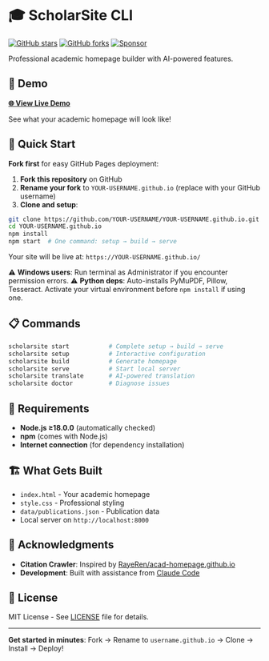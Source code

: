 # 🎓 ScholarSite CLI

[![GitHub stars](https://img.shields.io/github/stars/holdon1221/ScholarSite?style=social)](https://github.com/holdon1221/ScholarSite/stargazers)
[![GitHub forks](https://img.shields.io/github/forks/holdon1221/ScholarSite?style=social)](https://github.com/holdon1221/ScholarSite/network/members)
[![Sponsor](https://img.shields.io/badge/Sponsor-❤️-red?style=flat&logo=github)](https://github.com/sponsors/holdon1221)

Professional academic homepage builder with AI-powered features.

## 📖 Demo

**[🌐 View Live Demo](https://holdon1221.github.io/)**

See what your academic homepage will look like!

## 🚀 Quick Start

**Fork first** for easy GitHub Pages deployment:

1. **Fork this repository** on GitHub 
2. **Rename your fork** to `YOUR-USERNAME.github.io` (replace with your GitHub username)
3. **Clone and setup**:

```bash
git clone https://github.com/YOUR-USERNAME/YOUR-USERNAME.github.io.git
cd YOUR-USERNAME.github.io
npm install
npm start  # One command: setup → build → serve
```

Your site will be live at: `https://YOUR-USERNAME.github.io/`

⚠️ **Windows users**: Run terminal as Administrator if you encounter permission errors.
⚠️ **Python deps**: Auto-installs PyMuPDF, Pillow, Tesseract. Activate your virtual environment before `npm install` if using one.

## 📋 Commands

```bash
scholarsite start           # Complete setup → build → serve
scholarsite setup           # Interactive configuration
scholarsite build           # Generate homepage
scholarsite serve           # Start local server
scholarsite translate       # AI-powered translation
scholarsite doctor          # Diagnose issues
```

## 🔧 Requirements

- **Node.js ≥18.0.0** (automatically checked)
- **npm** (comes with Node.js)
- **Internet connection** (for dependency installation)

## 🏗️ What Gets Built

- `index.html` - Your academic homepage
- `style.css` - Professional styling
- `data/publications.json` - Publication data
- Local server on `http://localhost:8000`

## 🙏 Acknowledgments

- **Citation Crawler**: Inspired by [RayeRen/acad-homepage.github.io](https://github.com/RayeRen/acad-homepage.github.io)
- **Development**: Built with assistance from [Claude Code](https://claude.ai/code)

## 📄 License

MIT License - See [LICENSE](LICENSE) file for details.

---

**Get started in minutes**: Fork → Rename to `username.github.io` → Clone → Install → Deploy!